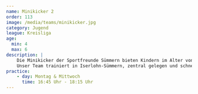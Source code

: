 ```yaml
---
name: Minikicker 2
order: 113
image: /media/teams/minikicker.jpg
category: Jugend
league: Kreisliga
age:
  min: 4
  max: 6
description: |
    Die Minikicker der Sportfreunde Sümmern bieten Kindern im Alter von unter 7 Jahren die perfekte Möglichkeit, Fußball spielerisch zu lernen und sich sportlich weiterzuentwickeln.
    Unser Team trainiert in Iserlohn-Sümmern, zentral gelegen und schnell erreichbar aus Menden, Hemer und der Iserlohner Innenstadt.
practice:
    - day: Montag & Mittwoch
      time: 16:45 Uhr - 18:15 Uhr
---
```

